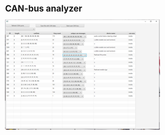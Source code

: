 # CAN-bus analyzer

![**mainwin**](https://raw.githubusercontent.com/Evegen55/can-bus-analyzer/main/src/test/resources/for_readme/main_window.png)
